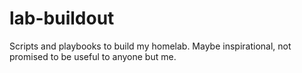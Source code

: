 # lab-buildout
Scripts and playbooks to build my homelab.  Maybe inspirational, not promised to be useful to anyone but me.
